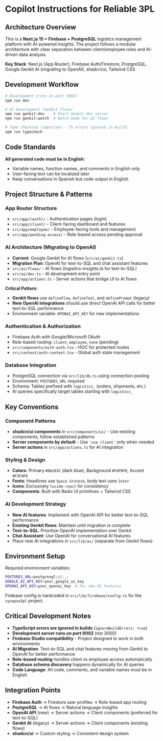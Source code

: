 # Copilot Instructions for Reliable 3PL

## Architecture Overview

This is a **Next.js 15 + Firebase + PostgreSQL** logistics management platform with AI-powered insights. The project follows a modular architecture with clear separation between client/employee roles and AI-driven data analysis.

**Key Stack**: Next.js (App Router), Firebase Auth/Firestore, PostgreSQL, Google Genkit AI (migrating to OpenAI), shadcn/ui, Tailwind CSS

## Development Workflow

```bash
# Development (runs on port 9002)
npm run dev

# AI Development (Genkit flows)
npm run genkit:dev    # Start Genkit dev server
npm run genkit:watch  # Watch mode for AI flows

# Type checking (important - TS errors ignored in build)
npm run typecheck
```

## Code Standards

**All generated code must be in English:**
- Variable names, function names, and comments in English only
- User-facing text can be localized later
- Keep conversations in Spanish but code output in English

## Project Structure & Patterns

### App Router Structure
- `src/app/(auth)/` - Authentication pages (login)
- `src/app/client/` - Client-facing dashboard and features  
- `src/app/employee/` - Employee-facing tools and management
- `src/app/pending-access/` - Role-based access pending approval

### AI Architecture (Migrating to OpenAI)
- **Current**: Google Genkit for AI flows (`src/ai/genkit.ts`)
- **Migration Plan**: OpenAI for text-to-SQL and chat assistant features
- `src/ai/flows/` - AI flows (logistics-insights.ts for text-to-SQL)
- `src/ai/dev.ts` - AI development entry point
- `src/app/actions.ts` - Server actions that bridge UI to AI flows

**Critical Pattern**: 
- **Genkit flows** use `defineFlow`, `defineTool`, and `definePrompt` (legacy)
- **New OpenAI integrations** should use direct OpenAI API calls for better text-to-SQL performance
- Environment variable: `OPENAI_API_KEY` for new implementations

### Authentication & Authorization
- Firebase Auth with Google/Microsoft OAuth
- Role-based routing: `client`, `employee`, `none` (pending)
- `src/components/with-auth.tsx` - HOC for protected routes
- `src/context/auth-context.tsx` - Global auth state management

### Database Integration
- PostgreSQL connection via `src/lib/db.ts` using connection pooling
- Environment: `POSTGRES_URL` required
- Schema: Tables prefixed with `logistics_` (orders, shipments, etc.)
- AI queries specifically target tables starting with `logistics_`

## Key Conventions

### Component Patterns
- **shadcn/ui components** in `src/components/ui/` - Use existing components, follow established patterns
- **Server components by default** - Use `'use client'` only when needed
- **Server actions** in `src/app/actions.ts` for AI integration

### Styling & Design
- **Colors**: Primary `#0A183C` (dark blue), Background `#FAFBFD`, Accent `#F3F4F6`
- **Fonts**: Headlines use `Space Grotesk`, body text uses `Inter`
- **Icons**: Exclusively `lucide-react` for consistency
- **Components**: Built with Radix UI primitives + Tailwind CSS

### AI Development Strategy
- **New AI features**: Implement with OpenAI API for better text-to-SQL performance
- **Existing Genkit flows**: Maintain until migration is complete
- **Text-to-SQL**: Prioritize OpenAI implementation over Genkit
- **Chat Assistant**: Use OpenAI for conversational AI features
- Place new AI integrations in `src/lib/ai/` (separate from Genkit flows)

## Environment Setup

Required environment variables:
```bash
POSTGRES_URL=postgresql://...
GOOGLE_AI_API_KEY=your_google_ai_key
OPENAI_API_KEY=your_openai_key  # For new AI features
```

Firebase config is hardcoded in `src/lib/firebase/config.ts` for the `synapse3pl` project.

## Critical Development Notes

- **TypeScript errors are ignored in builds** (`ignoreBuildErrors: true`)
- **Development server runs on port 9002** (not 3000)
- **Firebase Studio compatibility** - Project designed to work in both environments
- **AI Migration**: Text-to-SQL and chat features moving from Genkit to OpenAI for better performance
- **Role-based routing** handles client vs employee access automatically
- **Database schema discovery** happens dynamically for AI queries
- **Code Language**: All code, comments, and variable names must be in English

## Integration Points

- **Firebase Auth** → Firestore user profiles → Role-based app routing
- **PostgreSQL** → AI flows → Natural language insights
- **OpenAI API** (new) → Server actions → Client components (preferred for text-to-SQL)
- **Genkit AI** (legacy) → Server actions → Client components (existing flows)
- **shadcn/ui** → Custom styling → Consistent design system